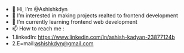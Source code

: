 - 👋 Hi, I’m @Ashishkdyn
- 👀 I’m interested in making projects realted to frontend development
- 🌱 I’m currently learning frontend web development
- 📫 How to reach me : 
- 1.linkedIn: https://www.linkedin.com/in/ashish-kadyan-23877124b
- 2.E=mail:ashishkdyn@gmail.com

<!---
Ashishkdyn/Ashishkdyn is a ✨ special ✨ repository because its `README.md` (this file) appears on your GitHub profile.
You can click the Preview link to take a look at your changes.
--->
